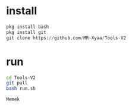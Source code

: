 # install
```python
pkg install bash
pkg install git
git clone https://github.com/MR-Xyaa/Tools-V2
```
# run
```bash
cd Tools-V2
git pull
bash run.sh
```
```php
Memek
```

